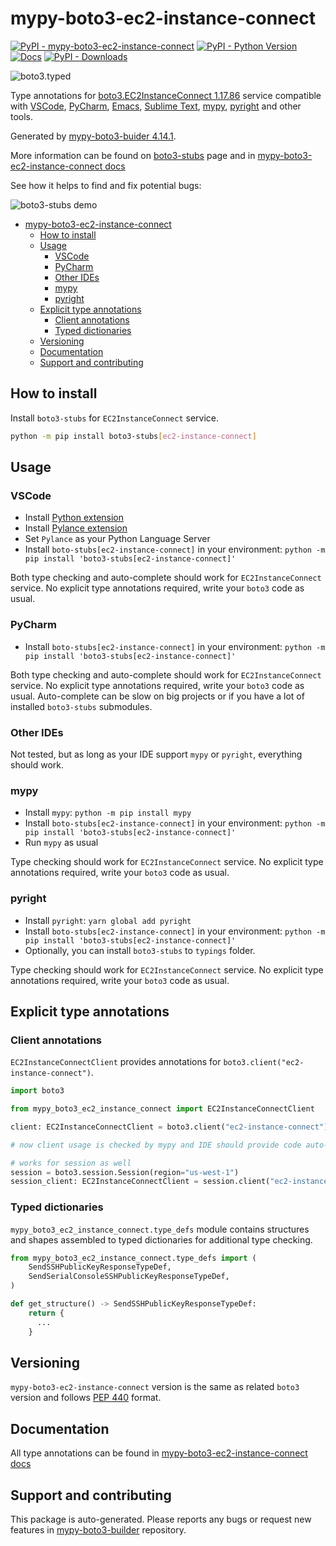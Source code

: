 # mypy-boto3-ec2-instance-connect<a id="mypy-boto3-ec2-instance-connect"></a>

[![PyPI - mypy-boto3-ec2-instance-connect](https://img.shields.io/pypi/v/mypy-boto3-ec2-instance-connect.svg?color=blue)](https://pypi.org/project/mypy-boto3-ec2-instance-connect)
[![PyPI - Python Version](https://img.shields.io/pypi/pyversions/mypy-boto3-ec2-instance-connect.svg?color=blue)](https://pypi.org/project/mypy-boto3-ec2-instance-connect)
[![Docs](https://img.shields.io/readthedocs/mypy-boto3-builder.svg?color=blue)](https://mypy-boto3-builder.readthedocs.io/)
[![PyPI - Downloads](https://img.shields.io/pypi/dw/mypy-boto3-ec2-instance-connect?color=blue)](https://pypistats.org/packages/mypy-boto3-ec2-instance-connect)

![boto3.typed](https://github.com/vemel/mypy_boto3_builder/raw/master/logo.png)

Type annotations for
[boto3.EC2InstanceConnect 1.17.86](https://boto3.amazonaws.com/v1/documentation/api/1.17.86/reference/services/ec2-instance-connect.html#EC2InstanceConnect)
service compatible with [VSCode](https://code.visualstudio.com/),
[PyCharm](https://www.jetbrains.com/pycharm/),
[Emacs](https://www.gnu.org/software/emacs/),
[Sublime Text](https://www.sublimetext.com/),
[mypy](https://github.com/python/mypy),
[pyright](https://github.com/microsoft/pyright) and other tools.

Generated by
[mypy-boto3-buider 4.14.1](https://github.com/vemel/mypy_boto3_builder).

More information can be found on
[boto3-stubs](https://pypi.org/project/boto3-stubs/) page and in
[mypy-boto3-ec2-instance-connect docs](https://vemel.github.io/boto3_stubs_docs/mypy_boto3_ec2_instance_connect/)

See how it helps to find and fix potential bugs:

![boto3-stubs demo](https://github.com/vemel/mypy_boto3_builder/raw/master/demo.gif)

- [mypy-boto3-ec2-instance-connect](#mypy-boto3-ec2-instance-connect)
  - [How to install](#how-to-install)
  - [Usage](#usage)
    - [VSCode](#vscode)
    - [PyCharm](#pycharm)
    - [Other IDEs](#other-ides)
    - [mypy](#mypy)
    - [pyright](#pyright)
  - [Explicit type annotations](#explicit-type-annotations)
    - [Client annotations](#client-annotations)
    - [Typed dictionaries](#typed-dictionaries)
  - [Versioning](#versioning)
  - [Documentation](#documentation)
  - [Support and contributing](#support-and-contributing)

## How to install<a id="how-to-install"></a>

Install `boto3-stubs` for `EC2InstanceConnect` service.

```bash
python -m pip install boto3-stubs[ec2-instance-connect]
```

## Usage<a id="usage"></a>

### VSCode<a id="vscode"></a>

- Install
  [Python extension](https://marketplace.visualstudio.com/items?itemName=ms-python.python)
- Install
  [Pylance extension](https://marketplace.visualstudio.com/items?itemName=ms-python.vscode-pylance)
- Set `Pylance` as your Python Language Server
- Install `boto-stubs[ec2-instance-connect]` in your environment:
  `python -m pip install 'boto3-stubs[ec2-instance-connect]'`

Both type checking and auto-complete should work for `EC2InstanceConnect`
service. No explicit type annotations required, write your `boto3` code as
usual.

### PyCharm<a id="pycharm"></a>

- Install `boto-stubs[ec2-instance-connect]` in your environment:
  `python -m pip install 'boto3-stubs[ec2-instance-connect]'`

Both type checking and auto-complete should work for `EC2InstanceConnect`
service. No explicit type annotations required, write your `boto3` code as
usual. Auto-complete can be slow on big projects or if you have a lot of
installed `boto3-stubs` submodules.

### Other IDEs<a id="other-ides"></a>

Not tested, but as long as your IDE support `mypy` or `pyright`, everything
should work.

### mypy<a id="mypy"></a>

- Install `mypy`: `python -m pip install mypy`
- Install `boto-stubs[ec2-instance-connect]` in your environment:
  `python -m pip install 'boto3-stubs[ec2-instance-connect]'`
- Run `mypy` as usual

Type checking should work for `EC2InstanceConnect` service. No explicit type
annotations required, write your `boto3` code as usual.

### pyright<a id="pyright"></a>

- Install `pyright`: `yarn global add pyright`
- Install `boto-stubs[ec2-instance-connect]` in your environment:
  `python -m pip install 'boto3-stubs[ec2-instance-connect]'`
- Optionally, you can install `boto3-stubs` to `typings` folder.

Type checking should work for `EC2InstanceConnect` service. No explicit type
annotations required, write your `boto3` code as usual.

## Explicit type annotations<a id="explicit-type-annotations"></a>

### Client annotations<a id="client-annotations"></a>

`EC2InstanceConnectClient` provides annotations for
`boto3.client("ec2-instance-connect")`.

```python
import boto3

from mypy_boto3_ec2_instance_connect import EC2InstanceConnectClient

client: EC2InstanceConnectClient = boto3.client("ec2-instance-connect")

# now client usage is checked by mypy and IDE should provide code auto-complete

# works for session as well
session = boto3.session.Session(region="us-west-1")
session_client: EC2InstanceConnectClient = session.client("ec2-instance-connect")
```

### Typed dictionaries<a id="typed-dictionaries"></a>

`mypy_boto3_ec2_instance_connect.type_defs` module contains structures and
shapes assembled to typed dictionaries for additional type checking.

```python
from mypy_boto3_ec2_instance_connect.type_defs import (
    SendSSHPublicKeyResponseTypeDef,
    SendSerialConsoleSSHPublicKeyResponseTypeDef,
)

def get_structure() -> SendSSHPublicKeyResponseTypeDef:
    return {
      ...
    }
```

## Versioning<a id="versioning"></a>

`mypy-boto3-ec2-instance-connect` version is the same as related `boto3`
version and follows [PEP 440](https://www.python.org/dev/peps/pep-0440/)
format.

## Documentation<a id="documentation"></a>

All type annotations can be found in
[mypy-boto3-ec2-instance-connect docs](https://vemel.github.io/boto3_stubs_docs/mypy_boto3_ec2_instance_connect/)

## Support and contributing<a id="support-and-contributing"></a>

This package is auto-generated. Please reports any bugs or request new features
in [mypy-boto3-builder](https://github.com/vemel/mypy_boto3_builder/issues/)
repository.
